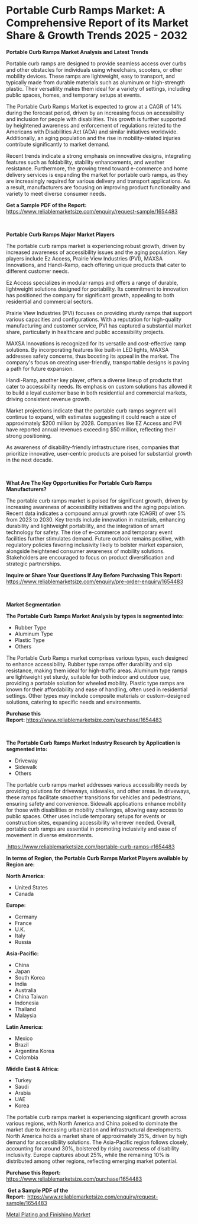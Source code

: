 <p><h1>Portable Curb Ramps Market: A Comprehensive Report of its Market Share & Growth Trends 2025 - 2032</h1></p><p><strong>Portable Curb Ramps Market Analysis and Latest Trends</strong></p>
<p><p>Portable curb ramps are designed to provide seamless access over curbs and other obstacles for individuals using wheelchairs, scooters, or other mobility devices. These ramps are lightweight, easy to transport, and typically made from durable materials such as aluminum or high-strength plastic. Their versatility makes them ideal for a variety of settings, including public spaces, homes, and temporary setups at events.</p><p>The Portable Curb Ramps Market is expected to grow at a CAGR of 14% during the forecast period, driven by an increasing focus on accessibility and inclusion for people with disabilities. This growth is further supported by heightened awareness and enforcement of regulations related to the Americans with Disabilities Act (ADA) and similar initiatives worldwide. Additionally, an aging population and the rise in mobility-related injuries contribute significantly to market demand.</p><p>Recent trends indicate a strong emphasis on innovative designs, integrating features such as foldability, stability enhancements, and weather resistance. Furthermore, the growing trend toward e-commerce and home delivery services is expanding the market for portable curb ramps, as they are increasingly required for various delivery and transport applications. As a result, manufacturers are focusing on improving product functionality and variety to meet diverse consumer needs.</p></p>
<p><strong>Get a Sample PDF of the Report:&nbsp;</strong> <a href="https://www.reliablemarketsize.com/enquiry/request-sample/1654483?utm_campaign=2526&utm_medium=2&utm_source=Github&utm_content=ia&utm_term=11042025&utm_id=portable-curb-ramps">https://www.reliablemarketsize.com/enquiry/request-sample/1654483</a></p>
<p>&nbsp;</p>
<p><strong>Portable Curb Ramps Major Market Players</strong></p>
<p><p>The portable curb ramps market is experiencing robust growth, driven by increased awareness of accessibility issues and the aging population. Key players include Ez Access, Prairie View Industries (PVI), MAXSA Innovations, and Handi-Ramp, each offering unique products that cater to different customer needs.</p><p>Ez Access specializes in modular ramps and offers a range of durable, lightweight solutions designed for portability. Its commitment to innovation has positioned the company for significant growth, appealing to both residential and commercial sectors. </p><p>Prairie View Industries (PVI) focuses on providing sturdy ramps that support various capacities and configurations. With a reputation for high-quality manufacturing and customer service, PVI has captured a substantial market share, particularly in healthcare and public accessibility projects.</p><p>MAXSA Innovations is recognized for its versatile and cost-effective ramp solutions. By incorporating features like built-in LED lights, MAXSA addresses safety concerns, thus boosting its appeal in the market. The company's focus on creating user-friendly, transportable designs is paving a path for future expansion.</p><p>Handi-Ramp, another key player, offers a diverse lineup of products that cater to accessibility needs. Its emphasis on custom solutions has allowed it to build a loyal customer base in both residential and commercial markets, driving consistent revenue growth.</p><p>Market projections indicate that the portable curb ramps segment will continue to expand, with estimates suggesting it could reach a size of approximately $200 million by 2028. Companies like EZ Access and PVI have reported annual revenues exceeding $50 million, reflecting their strong positioning.</p><p>As awareness of disability-friendly infrastructure rises, companies that prioritize innovative, user-centric products are poised for substantial growth in the next decade.</p></p>
<p>&nbsp;</p>
<p><strong>What Are The Key Opportunities For Portable Curb Ramps Manufacturers?</strong></p>
<p><p>The portable curb ramps market is poised for significant growth, driven by increasing awareness of accessibility initiatives and the aging population. Recent data indicates a compound annual growth rate (CAGR) of over 5% from 2023 to 2030. Key trends include innovation in materials, enhancing durability and lightweight portability, and the integration of smart technology for safety. The rise of e-commerce and temporary event facilities further stimulates demand. Future outlook remains positive, with regulatory policies favoring inclusivity likely to bolster market expansion, alongside heightened consumer awareness of mobility solutions. Stakeholders are encouraged to focus on product diversification and strategic partnerships.</p></p>
<p><strong>Inquire or Share Your Questions If Any Before Purchasing This Report:</strong> <a href="https://www.reliablemarketsize.com/enquiry/pre-order-enquiry/1654483?utm_campaign=2526&utm_medium=2&utm_source=Github&utm_content=ia&utm_term=11042025&utm_id=portable-curb-ramps">https://www.reliablemarketsize.com/enquiry/pre-order-enquiry/1654483</a></p>
<p>&nbsp;</p>
<p><strong>Market Segmentation</strong></p>
<p><strong>The Portable Curb Ramps Market Analysis by types is segmented into:</strong></p>
<p><ul><li>Rubber Type</li><li>Aluminum Type</li><li>Plastic Type</li><li>Others</li></ul></p>
<p><p>The Portable Curb Ramps market comprises various types, each designed to enhance accessibility. Rubber type ramps offer durability and slip resistance, making them ideal for high-traffic areas. Aluminum type ramps are lightweight yet sturdy, suitable for both indoor and outdoor use, providing a portable solution for wheeled mobility. Plastic type ramps are known for their affordability and ease of handling, often used in residential settings. Other types may include composite materials or custom-designed solutions, catering to specific needs and environments.</p></p>
<p><strong>Purchase this Report:&nbsp;</strong><a href="https://www.reliablemarketsize.com/purchase/1654483?utm_campaign=2526&utm_medium=2&utm_source=Github&utm_content=ia&utm_term=11042025&utm_id=portable-curb-ramps">https://www.reliablemarketsize.com/purchase/1654483</a></p>
<p>&nbsp;</p>
<p><strong>The Portable Curb Ramps Market Industry Research by Application is segmented into:</strong></p>
<p><ul><li>Driveway</li><li>Sidewalk</li><li>Others</li></ul></p>
<p><p>The portable curb ramps market addresses various accessibility needs by providing solutions for driveways, sidewalks, and other areas. In driveways, these ramps facilitate smoother transitions for vehicles and pedestrians, ensuring safety and convenience. Sidewalk applications enhance mobility for those with disabilities or mobility challenges, allowing easy access to public spaces. Other uses include temporary setups for events or construction sites, expanding accessibility wherever needed. Overall, portable curb ramps are essential in promoting inclusivity and ease of movement in diverse environments.</p></p>
<p><a href="https://www.reliablemarketsize.com/portable-curb-ramps-r1654483?utm_campaign=2526&utm_medium=2&utm_source=Github&utm_content=ia&utm_term=11042025&utm_id=portable-curb-ramps">&nbsp;https://www.reliablemarketsize.com/portable-curb-ramps-r1654483</a></p>
<p><strong>In terms of Region, the Portable Curb Ramps Market Players available by Region are:</strong></p>
<p>
    <p> <strong> North America: </strong>
        <ul>
            <li>United States</li>
            <li>Canada</li>
        </ul>
        </p> 
    <p> <strong> Europe: </strong>
        <ul>
            <li>Germany</li>
            <li>France</li>
            <li>U.K.</li>
            <li>Italy</li>
            <li>Russia</li>
        </ul>
        </p> 
    <p> <strong> Asia-Pacific: </strong>
        <ul>
            <li>China</li>
            <li>Japan</li>
            <li>South Korea</li>
            <li>India</li>
            <li>Australia</li>
            <li>China Taiwan</li>
            <li>Indonesia</li>
            <li>Thailand</li>
            <li>Malaysia</li>
        </ul>
        </p> 
    <p> <strong> Latin America: </strong>
        <ul>
            <li>Mexico</li>
            <li>Brazil</li>
            <li>Argentina Korea</li>
            <li>Colombia</li>
        </ul>
        </p> 
    <p> <strong> Middle East & Africa: </strong>
        <ul>
            <li>Turkey</li>
            <li>Saudi</li>
            <li>Arabia</li>
            <li>UAE</li>
            <li>Korea</li>
        </ul>
    </p>
    </p>
<p><p>The portable curb ramps market is experiencing significant growth across various regions, with North America and China poised to dominate the market due to increasing urbanization and infrastructural developments. North America holds a market share of approximately 35%, driven by high demand for accessibility solutions. The Asia-Pacific region follows closely, accounting for around 30%, bolstered by rising awareness of disability inclusivity. Europe captures about 25%, while the remaining 10% is distributed among other regions, reflecting emerging market potential.</p></p>
<p><strong>Purchase this Report: </strong><a href="https://www.reliablemarketsize.com/purchase/1654483?utm_campaign=2526&utm_medium=2&utm_source=Github&utm_content=ia&utm_term=11042025&utm_id=portable-curb-ramps">https://www.reliablemarketsize.com/purchase/1654483</a></p>
<p>&nbsp;<strong>Get a Sample PDF of the Report:&nbsp;&nbsp;</strong><a href="https://www.reliablemarketsize.com/enquiry/request-sample/1654483?utm_campaign=2526&utm_medium=2&utm_source=Github&utm_content=ia&utm_term=11042025&utm_id=portable-curb-ramps">https://www.reliablemarketsize.com/enquiry/request-sample/1654483</a></p>
<p><strong></strong></p>
<p><p><a href="https://github.com/mehakmiamid1/Market-Research-Report-List-1/blob/main/metal-plating-and-finishing-market.md?utm_campaign=2526&utm_medium=2&utm_source=Github&utm_content=ia&utm_term=11042025&utm_id=portable-curb-ramps">Metal Plating and Finishing Market</a></p></p>